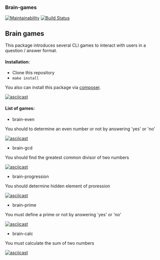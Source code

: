 ### Brain-games

[![Maintainability](https://api.codeclimate.com/v1/badges/3664cee03b2c64b323f1/maintainability)](https://codeclimate.com/github/Roman-Ast/php-project-lvl1/maintainability)
[![Build Status](https://travis-ci.org/Roman-Ast/php-project-lvl1.svg?branch=master)](https://travis-ci.org/Roman-Ast/php-project-lvl1/jobs/587059515)




## Brain games
This package introduces several CLI games to interact with users in a question / answer format.


#### Installation:

* Clone this repository
*   `make install`

You also can install this package via [composer](https://getcomposer.org/).


[![asciicast](https://asciinema.org/a/mn9xr78lU7mHLIDruXaMbSeCs.svg)](https://asciinema.org/a/mn9xr78lU7mHLIDruXaMbSeCs)

#### List of games:

* brain-even

You should to determine an even number or not by answering 'yes' or 'no'

[![asciicast](https://asciinema.org/a/WBcxYh5uY1kNTAI7NRQIQmPW2.svg)](https://asciinema.org/a/WBcxYh5uY1kNTAI7NRQIQmPW2)

* brain-gcd

You should find the greatest common divisor of two numbers

[![asciicast](https://asciinema.org/a/nBmzSyF1q2r3DMMrd9dbBOaIo.svg)](https://asciinema.org/a/nBmzSyF1q2r3DMMrd9dbBOaIo)

* brain-progression

You should determine hidden element of proression

[![asciicast](https://asciinema.org/a/pN5d8xFdLQRgc0HAFsOBiCNDI.svg)](https://asciinema.org/a/pN5d8xFdLQRgc0HAFsOBiCNDI)

* brain-prime

You must define a prime or not by answering 'yes' or 'no'

[![asciicast](https://asciinema.org/a/Gq16bso59NscBTeua6koERKX4.svg)](https://asciinema.org/a/Gq16bso59NscBTeua6koERKX4)

* brain-calc

You must calculate the sum of two numbers

[![asciicast](https://asciinema.org/a/5Doad1ivVXcxzYz7mPH7trjxa.svg)](https://asciinema.org/a/5Doad1ivVXcxzYz7mPH7trjxa)
